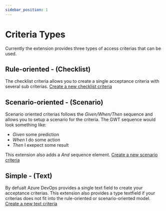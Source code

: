 ```yaml
---
sidebar_position: 1
---
```


# Criteria Types

Currently the extension provides three types of access criterias that can be used.

## Rule-oriented - (Checklist)

The checklist criteria allows you to create a single acceptance criteria with several sub criterias. [Create a new checklist criteria](../work-item-control/creating-criterias/checklist-criteria)

## Scenario-oriented - (Scenario)

Scenario oriented criterias follows the _Given/When/Then_ sequence and allows you to setup a scenario for the criteria. The GWT sequence would look something like:

- _Given_ some prediction
- _When_ I do some action
- _Then_ I exepect some result

This extension also adds a _And_ sequence element. [Create a new scenario criteria](../work-item-control/creating-criterias/scenario-criteria)

## Simple - (Text)

By defualt Azure DevOps provides a single text field to create your acceptance criterias. This extension also provides a type textfield if your criterias does not fit into the rule-oriented or scenario-oriented model. [Create a new text criteria](../work-item-control/creating-criterias/text-criteria)
